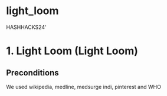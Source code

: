 # light_loom
 HASHHACKS24'

# 1. Light Loom (Light Loom)
## Preconditions
We used wikipedia, medline, medsurge indi, pinterest and WHO

